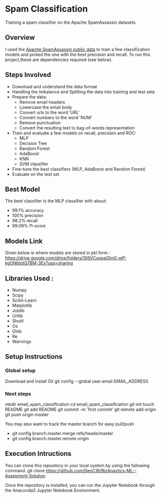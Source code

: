 # Spam Classification
Training a spam classifier on the Apache SpamAssassin datasets.

## Overview
I used the [Apache SpamAssassin public data](https://spamassassin.apache.org/old/publiccorpus/) to train a few classification models and picked the one with the best precision and recall. To run this project,these are dependencies required (see below).

## Steps Involved
- Download and understand the data format
- Handling the imbalance and Splitting the data into training and test sets
- Prepare the data:
  - Remove email headers
  - Lowercase the email body
  - Convert urls to the word 'URL'
  - Convert numbers to the word 'NUM'
  - Remove punctuation
  - Convert the resulting text to bag-of-words representation
- Train and evaluate a few models on recall, precision and ROC:
  - MLP
  - Decision Tree
  - Random Forest
  - AdaBoost
  - KNN
  - SVM classifier
- Fine-tune the best classifiers (MLP, AdaBoost and Random Forest)
- Evaluate on the test set

## Best Model
The best classifier is the MLP classifier with about:
- 99.1% accuracy
- 100% precision
- 98.2% recall
- 99.09% f1-score

## Models Link

Given below is where models are stored in pkl form :
<https://drive.google.com/drive/folders/106VCuoeaGhn0-wP-kgONbIqtQ7BM-3Ex?usp=sharing>

## Libraries Used :
- Numpy 
- Scipy 
- Scikit-Learn
- Matplotlib 
- Joblib 
- Urllib
- Shutil
- Os
- Glob
- Re
- Warnings

## Setup Instructions

### Global setup

  Download and install Git
  git config --global user.email EMAIL_ADDRESS
  
### Next steps

  mkdir email_spam_classification
  cd email_spam_classification
  git init
  touch README
  git add README
  git commit -m 'first commit'
  git remote add origin 
  git push origin master
  
You may also want to track the master branch for easy pull/push
<ul>
  <li>git config branch.master.merge refs/heads/master</li>
  <li>git config branch.master.remote origin</li>
</ul>

## Execution Intructions

You can clone this repository in your local system by using the following command.
git clone <https://github.com/DenC16/BizAnaytics-ML--Assesment-Solution>

Once the repository is installed, you can run the Jupyter Notebook through the Anaconda3 Jupyter Notebook Environment.

